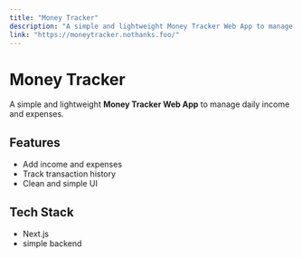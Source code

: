 ```yaml
---
title: "Money Tracker"
description: "A simple and lightweight Money Tracker Web App to manage daily income and expenses."
link: "https://moneytracker.nothanks.foo/"
---
```

# Money Tracker

A simple and lightweight **Money Tracker Web App** to manage daily income and expenses.

## Features
- Add income and expenses
- Track transaction history
- Clean and simple UI

## Tech Stack
- Next.js
- simple backend